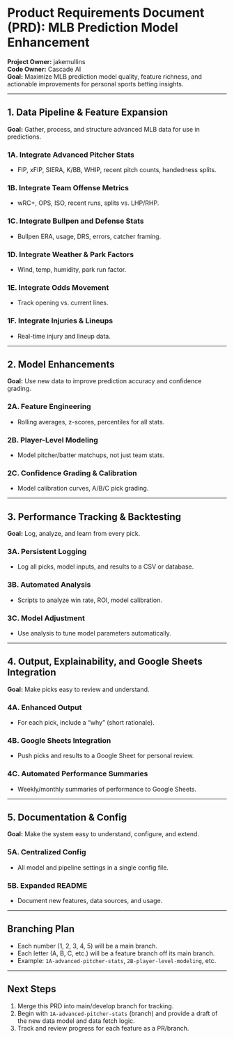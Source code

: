 # Product Requirements Document (PRD): MLB Prediction Model Enhancement

**Project Owner:** jakemullins  
**Code Owner:** Cascade AI  
**Goal:** Maximize MLB prediction model quality, feature richness, and actionable improvements for personal sports betting insights.

---

## 1. Data Pipeline & Feature Expansion

**Goal:** Gather, process, and structure advanced MLB data for use in predictions.

### 1A. Integrate Advanced Pitcher Stats  
- FIP, xFIP, SIERA, K/BB, WHIP, recent pitch counts, handedness splits.

### 1B. Integrate Team Offense Metrics  
- wRC+, OPS, ISO, recent runs, splits vs. LHP/RHP.

### 1C. Integrate Bullpen and Defense Stats  
- Bullpen ERA, usage, DRS, errors, catcher framing.

### 1D. Integrate Weather & Park Factors  
- Wind, temp, humidity, park run factor.

### 1E. Integrate Odds Movement  
- Track opening vs. current lines.

### 1F. Integrate Injuries & Lineups  
- Real-time injury and lineup data.

---

## 2. Model Enhancements

**Goal:** Use new data to improve prediction accuracy and confidence grading.

### 2A. Feature Engineering  
- Rolling averages, z-scores, percentiles for all stats.

### 2B. Player-Level Modeling  
- Model pitcher/batter matchups, not just team stats.

### 2C. Confidence Grading & Calibration  
- Model calibration curves, A/B/C pick grading.

---

## 3. Performance Tracking & Backtesting

**Goal:** Log, analyze, and learn from every pick.

### 3A. Persistent Logging  
- Log all picks, model inputs, and results to a CSV or database.

### 3B. Automated Analysis  
- Scripts to analyze win rate, ROI, model calibration.

### 3C. Model Adjustment  
- Use analysis to tune model parameters automatically.

---

## 4. Output, Explainability, and Google Sheets Integration

**Goal:** Make picks easy to review and understand.

### 4A. Enhanced Output  
- For each pick, include a “why” (short rationale).

### 4B. Google Sheets Integration  
- Push picks and results to a Google Sheet for personal review.

### 4C. Automated Performance Summaries  
- Weekly/monthly summaries of performance to Google Sheets.

---

## 5. Documentation & Config

**Goal:** Make the system easy to understand, configure, and extend.

### 5A. Centralized Config  
- All model and pipeline settings in a single config file.

### 5B. Expanded README  
- Document new features, data sources, and usage.

---

## Branching Plan

- Each number (1, 2, 3, 4, 5) will be a main branch.
- Each letter (A, B, C, etc.) will be a feature branch off its main branch.
- Example: `1A-advanced-pitcher-stats`, `2B-player-level-modeling`, etc.

---

## Next Steps

1. Merge this PRD into main/develop branch for tracking.
2. Begin with `1A-advanced-pitcher-stats` (branch) and provide a draft of the new data model and data fetch logic.
3. Track and review progress for each feature as a PR/branch.

